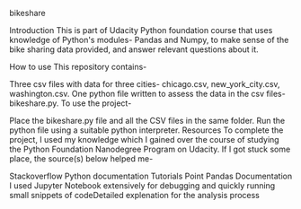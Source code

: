 bikeshare

Introduction
This is part of Udacity Python foundation course that uses knowledge of Python's modules- Pandas and Numpy, to make sense of the bike sharing data provided, and answer relevant questions about it.

How to use
This repository contains-

Three csv files with data for three cities- chicago.csv, new_york_city.csv, washington.csv.
One python file written to assess the data in the csv files- bikeshare.py.
To use the project-

Place the bikeshare.py file and all the CSV files in the same folder.
Run the python file using a suitable python interpreter.
Resources
To complete the project, I used my knowledge which I gained over the course of studying the Python Foundation Nanodegree Program on Udacity. If I got stuck some place, the source(s) below helped me-

Stackoverflow
Python documentation
Tutorials Point
Pandas Documentation
I used Jupyter Notebook extensively for debugging and quickly running small snippets of codeDetailed explenation for the analysis process
